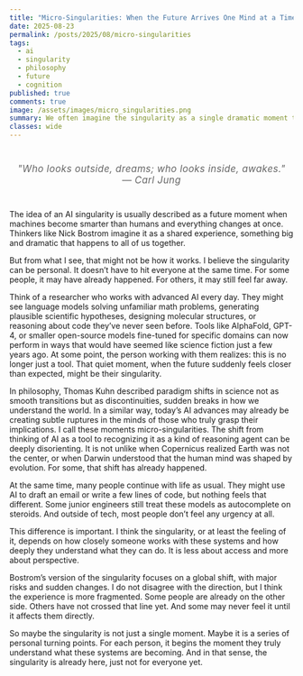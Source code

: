 ```yaml
---
title: "Micro-Singularities: When the Future Arrives One Mind at a Time"
date: 2025-08-23
permalink: /posts/2025/08/micro-singularities
tags:
  - ai
  - singularity
  - philosophy
  - future
  - cognition
published: true
comments: true
image: /assets/images/micro_singularities.png
summary: We often imagine the singularity as a single dramatic moment that will arrive in the future and transform everything at once. But what if it is already unfolding quietly, in different ways for different people? For some, the singularity is not an event on the horizon but a shift they have already felt in their own minds.
classes: wide
---
```


<div style="text-align: center; margin: 3em 0;">
  <p style="font-size: 1.2em; color: #666; font-style: italic; letter-spacing: 0.5px;">
    "Who looks outside, dreams; who looks inside, awakes."<br>
    — Carl Jung
  </p>
</div>

The idea of an AI singularity is usually described as a future moment when machines become smarter than humans and everything changes at once. Thinkers like Nick Bostrom imagine it as a shared experience, something big and dramatic that happens to all of us together.

But from what I see, that might not be how it works. I believe the singularity can be personal. It doesn’t have to hit everyone at the same time. For some people, it may have already happened. For others, it may still feel far away.

Think of a researcher who works with advanced AI every day. They might see language models solving unfamiliar math problems, generating plausible scientific hypotheses, designing molecular structures, or reasoning about code they’ve never seen before. Tools like AlphaFold, GPT-4, or smaller open-source models fine-tuned for specific domains can now perform in ways that would have seemed like science fiction just a few years ago. At some point, the person working with them realizes: this is no longer just a tool. That quiet moment, when the future suddenly feels closer than expected, might be their singularity.

In philosophy, Thomas Kuhn described paradigm shifts in science not as smooth transitions but as discontinuities, sudden breaks in how we understand the world. In a similar way, today’s AI advances may already be creating subtle ruptures in the minds of those who truly grasp their implications. I call these moments micro-singularities. The shift from thinking of AI as a tool to recognizing it as a kind of reasoning agent can be deeply disorienting. It is not unlike when Copernicus realized Earth was not the center, or when Darwin understood that the human mind was shaped by evolution. For some, that shift has already happened.

At the same time, many people continue with life as usual. They might use AI to draft an email or write a few lines of code, but nothing feels that different. Some junior engineers still treat these models as autocomplete on steroids. And outside of tech, most people don’t feel any urgency at all.

This difference is important. I think the singularity, or at least the feeling of it, depends on how closely someone works with these systems and how deeply they understand what they can do. It is less about access and more about perspective.

Bostrom’s version of the singularity focuses on a global shift, with major risks and sudden changes. I do not disagree with the direction, but I think the experience is more fragmented. Some people are already on the other side. Others have not crossed that line yet. And some may never feel it until it affects them directly.

So maybe the singularity is not just a single moment. Maybe it is a series of personal turning points. For each person, it begins the moment they truly understand what these systems are becoming. And in that sense, the singularity is already here, just not for everyone yet.


